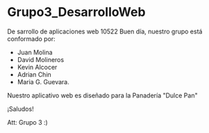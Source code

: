 # Grupo3_DesarrolloWeb
De sarrollo de aplicaciones web 10522 
Buen día, nuestro grupo está conformado por:
- Juan Molina
- David Molineros
- Kevin Alcocer
- Adrian Chin
- Maria G. Guevara.

Nuestro aplicativo web es diseñado para la Panadería "Dulce Pan"

¡Saludos!

Att: Grupo 3 :) 
